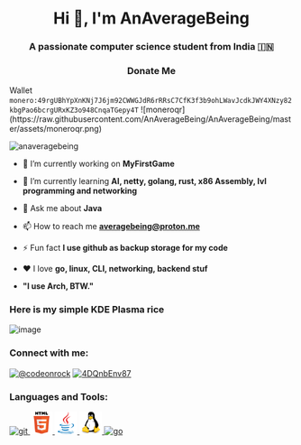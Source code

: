 <h1 align="center">Hi 👋, I'm AnAverageBeing</h1>
<h3 align="center">A passionate computer science student from India 🇮🇳</h3>

<h3 align="center">Donate Me</h3>
Wallet <code>monero:49rgUBhYpXnKNj7J6jm92CWWGJdR6rRRsC7CfK3f3b9ohLWavJcdkJWY4XNzy82kbgPao6bcrgURxKZ3o948CnqaTGepy4T</code>
![moneroqr](https://raw.githubusercontent.com/AnAverageBeing/AnAverageBeing/master/assets/moneroqr.png)

<p align="left"> <img src="https://komarev.com/ghpvc/?username=anaveragebeing&label=Profile%20views&color=0e75b6&style=flat" alt="anaveragebeing" /> </p>

- 🔭 I’m currently working on **MyFirstGame**

- 🌱 I’m currently learning **AI, netty, golang, rust, x86 Assembly, lvl programming and networking**

- 💬 Ask me about **Java**

- 📫 How to reach me **averagebeing@proton.me**

- ⚡ Fun fact **I use github as backup storage for my code**

- ❤️ I love **go, linux, CLI, networking, backend stuf**

- **"I use Arch, BTW."**

### Here is my simple KDE Plasma rice
![image](https://user-images.githubusercontent.com/84959276/229879744-b61e5d07-dcb4-45c2-ab30-76aa33461ac1.png)

<h3 align="left">Connect with me:</h3>
<p align="left">
<a href="https://www.youtube.com/@codeonrock" target="blank"><img align="center" src="https://raw.githubusercontent.com/rahuldkjain/github-profile-readme-generator/master/src/images/icons/Social/youtube.svg" alt="@codeonrock" height="30" width="40" /></a>
<a href="https://discord.gg/KbdzV2whtM" target="blank"><img align="center" src="https://raw.githubusercontent.com/rahuldkjain/github-profile-readme-generator/master/src/images/icons/Social/discord.svg" alt="4DQnbEnv87" height="30" width="40" /></a>
</p>

<h3 align="left">Languages and Tools:</h3>
<p align="left"> <a href="https://git-scm.com/" target="_blank" rel="noreferrer"> <img src="https://www.vectorlogo.zone/logos/git-scm/git-scm-icon.svg" alt="git" width="40" height="40"/> </a> <a href="https://www.w3.org/html/" target="_blank" rel="noreferrer"> <img src="https://raw.githubusercontent.com/devicons/devicon/master/icons/html5/html5-original-wordmark.svg" alt="html5" width="40" height="40"/> </a> <a href="https://www.java.com" target="_blank" rel="noreferrer"> <img src="https://raw.githubusercontent.com/devicons/devicon/master/icons/java/java-original.svg" alt="java" width="40" height="40"/> </a> <a href="https://www.linux.org/" target="_blank" rel="noreferrer"> <img src="https://raw.githubusercontent.com/devicons/devicon/master/icons/linux/linux-original.svg" alt="linux" width="40" height="40"/> </a><a href="https://go.dev/" target="_blank" rel="noreferrer"> <img src="https://go.dev/blog/go-brand/Go-Logo/SVG/Go-Logo_Aqua.svg" alt="go" width="40" height="40"/> </a></p>
